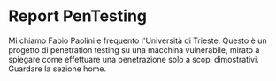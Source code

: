 # Report PenTesting

Mi chiamo Fabio Paolini e frequento l'Università di Trieste. Questo è un progetto di penetration testing su una macchina vulnerabile, mirato a spiegare come effettuare una penetrazione solo a scopi dimostrativi.
Guardare la sezione home.
